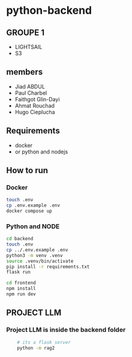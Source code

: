 # python-backend

## GROUPE 1

- LIGHTSAIL
- S3

## members

- Jiad ABDUL
- Paul Charbel
- Faithgot Glin-Dayi
- Ahmat Rouchad
- Hugo Cieplucha

## Requirements

- docker
- or python and nodejs

## How to run

### Docker

```sh
touch .env
cp .env.example .env
docker compose up
```

### Python and NODE

```sh
cd backend
touch .env
cp ../.env.example .env
python3 -m venv .venv
source .venv/bin/activate
pip install -r requirements.txt
flask run
```

```sh
cd frontend
npm install
npm run dev
```

## PROJECT LLM

### Project LLM is inside the backend folder

```sh
    # its a flask server
    python -m rag2
```

